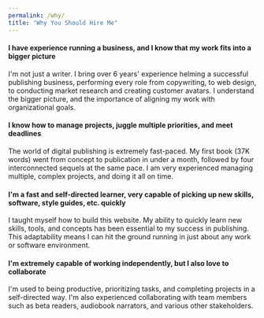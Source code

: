 ```yaml
---
permalink: /why/
title: "Why You Should Hire Me"
---
```

#### I have experience running a business, and I know that my work fits into a bigger picture 
I'm not just a writer. I bring over 6 years' experience helming a successful publishing business, performing every role from copywriting, to web design, to conducting market research and creating customer avatars. I understand the bigger picture, and the importance of aligning my work with organizational goals.


#### I know how to manage projects, juggle multiple priorities, and meet deadlines 
The world of digital publishing is extremely fast-paced. My first book (37K words) went from concept to publication in under a month, followed by four interconnected sequels at the same pace. I am very experienced managing multiple, complex projects, and doing it all on time.


#### I'm a fast and self-directed learner, very capable of picking up new skills, software, style guides, etc. quickly
I taught myself how to build this website. My ability to quickly learn new skills, tools, and concepts has been essential to my success in publishing. This adaptability means I can hit the ground running in just about any work or software environment.


#### I'm extremely capable of working independently, but I also love to collaborate 
I'm used to being productive, prioritizing tasks, and completing projects in a self-directed way. I'm also experienced collaborating with team members such as beta readers, audiobook narrators, and various other stakeholders.